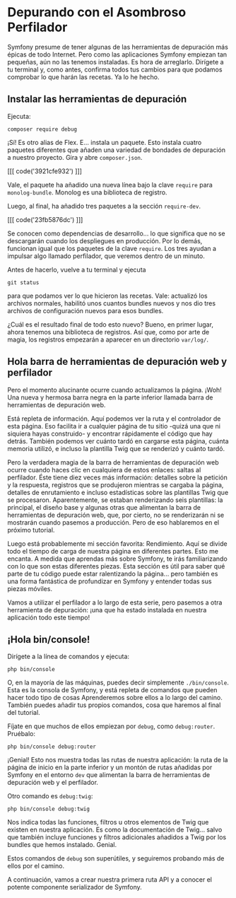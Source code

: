 # Depurando con el Asombroso Perfilador

Symfony presume de tener algunas de las herramientas de depuración más épicas de todo Internet. Pero como las aplicaciones Symfony empiezan tan pequeñas, aún no las tenemos instaladas. Es hora de arreglarlo. Dirígete a tu terminal y, como antes, confirma todos tus cambios para que podamos comprobar lo que harán las recetas. Ya lo he hecho.

## Instalar las herramientas de depuración

Ejecuta:

```terminal
composer require debug
```

¡Sí! Es otro alias de Flex. E... instala un paquete. Esto instala cuatro paquetes diferentes que añaden una variedad de bondades de depuración a nuestro proyecto. Gira y abre `composer.json`. 

[[[ code('3921cfe932') ]]]

Vale, el paquete ha añadido una nueva línea bajo la clave `require` para `monolog-bundle`. 
Monolog es una biblioteca de registro.

Luego, al final, ha añadido tres paquetes a la sección `require-dev`.

[[[ code('23fb5876dc') ]]]

Se conocen como dependencias de desarrollo... lo que significa que no se descargarán cuando los despliegues en producción. Por lo demás, funcionan igual que los paquetes de la clave `require`. Los tres ayudan a impulsar algo llamado perfilador, que veremos dentro de un minuto.

Antes de hacerlo, vuelve a tu terminal y ejecuta

```terminal
git status
```

para que podamos ver lo que hicieron las recetas. Vale: actualizó los archivos normales, habilitó unos cuantos bundles nuevos y nos dio tres archivos de configuración nuevos para esos bundles.

¿Cuál es el resultado final de todo esto nuevo? Bueno, en primer lugar, ahora tenemos una biblioteca de registros. Así que, como por arte de magia, los registros empezarán a aparecer en un directorio `var/log/`.

## Hola barra de herramientas de depuración web y perfilador

Pero el momento alucinante ocurre cuando actualizamos la página. ¡Woh! Una nueva y hermosa barra negra en la parte inferior llamada barra de herramientas de depuración web.

Está repleta de información. Aquí podemos ver la ruta y el controlador de esta página. Eso facilita ir a cualquier página de tu sitio -quizá una que ni siquiera hayas construido- y encontrar rápidamente el código que hay detrás. También podemos ver cuánto tardó en cargarse esta página, cuánta memoria utilizó, e incluso la plantilla Twig que se renderizó y cuánto tardó.

Pero la verdadera magia de la barra de herramientas de depuración web ocurre cuando haces clic en cualquiera de estos enlaces: saltas al perfilador. Éste tiene diez veces más información: detalles sobre la petición y la respuesta, registros que se produjeron mientras se cargaba la página, detalles de enrutamiento e incluso estadísticas sobre las plantillas Twig que se procesaron. Aparentemente, se estaban renderizando seis plantillas: la principal, el diseño base y algunas otras que alimentan la barra de herramientas de depuración web, que, por cierto, no se renderizarán ni se mostrarán cuando pasemos a producción. Pero de eso hablaremos en el próximo tutorial.

Luego está probablemente mi sección favorita: Rendimiento. Aquí se divide todo el tiempo de carga de nuestra página en diferentes partes. Esto me encanta. A medida que aprendas más sobre Symfony, te irás familiarizando con lo que son estas diferentes piezas. Esta sección es útil para saber qué parte de tu código puede estar ralentizando la página... pero también es una forma fantástica de profundizar en Symfony y entender todas sus piezas móviles.

Vamos a utilizar el perfilador a lo largo de esta serie, pero pasemos a otra herramienta de depuración: ¡una que ha estado instalada en nuestra aplicación todo este tiempo!

## ¡Hola bin/console!

Dirígete a la línea de comandos y ejecuta:

```terminal
php bin/console
```

O, en la mayoría de las máquinas, puedes decir simplemente `./bin/console`. Esta es la consola de Symfony, y está repleta de comandos que pueden hacer todo tipo de cosas Aprenderemos sobre ellos a lo largo del camino. También puedes añadir tus propios comandos, cosa que haremos al final del tutorial.

Fíjate en que muchos de ellos empiezan por `debug`, como `debug:router`. Pruébalo:

```terminal
php bin/console debug:router
```

¡Genial! Esto nos muestra todas las rutas de nuestra aplicación: la ruta de la página de inicio en la parte inferior y un montón de rutas añadidas por Symfony en el entorno `dev` que alimentan la barra de herramientas de depuración web y el perfilador.

Otro comando es `debug:twig`:

```terminal-silent
php bin/console debug:twig
```

Nos indica todas las funciones, filtros u otros elementos de Twig que existen en nuestra aplicación. Es como la documentación de Twig... salvo que también incluye funciones y filtros adicionales añadidos a Twig por los bundles que hemos instalado. Genial.

Estos comandos de `debug` son superútiles, y seguiremos probando más de ellos por el camino.

A continuación, vamos a crear nuestra primera ruta API y a conocer el potente componente serializador de Symfony.
